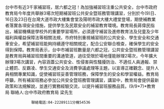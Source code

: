 台中市有近3千家補習班，居六都之冠！為加強補習班注重公共安全，台中市政府教育局今年度共舉辦3場次短期補習班公共安全暨班務管理講習，分別於今(9)日、16日及23日在台灣大道市政大樓集會堂及陽明市政大樓大禮堂登場，期使補教業者落實各項安全措施，提供學生及民眾安全的補習教育環境。教育局長蔣偉民指出，補習機構是學校外的重要學習場所，必須遵守補習及進修教育法及兒童及少年福利與權益保障法等相關法規，市府特別重視補習班的公共安全、學生安全和交通車安全，希望補習班能夠持續遵守相關規定，配合公安聯合檢查，確保學生的安全得到保障。教育局表示，台中市補習班數量是六都之冠，公共安全暨班務管理講習是教育局與補習班間重要的溝通管道，過往受限於場地僅能辦理2場次，今年擴大辦理3場次講習，內容涵蓋公共安全、性侵害與性騷擾防治、不適任人員通報、禁止體罰、反霸凌、學生交通安全及消費爭議處理等主題，以宣導正確觀念、提升人員相關專業知識，促使補習班妥善管理班務，保障學生的安全和學習權益。教育局呼籲，所有補習班務必參加公共安全暨班務管理講習，講習中，教育局會提供最新政策和法規解說，並進行實務經驗交流，以提升補習班服務品質。(9/9*7)*教育局
                聯絡人:台中市政府教育局 梁先生
            
                聯絡電話:04-22289111分機54536　
            